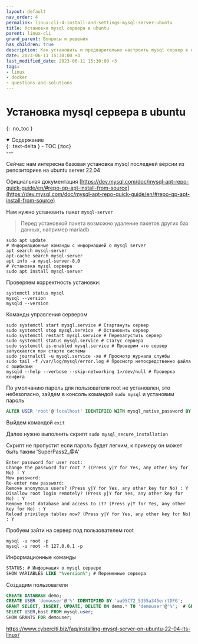 ```yaml
---
layout: default
nav_order: 4
permalink: linux-cli-4-install-and-settings-mysql-server-ubuntu
title: Установка mysql сервера в ubuntu
parent: linux-cli
grand_parent: Вопросы и решения
has_children: true
description: Как установить и предварительно настроить mysql сервер в ubuntu
date: 2023-06-11 15:30:00 +3
last_modified_date: 2023-06-11 15:30:00 +3
tags:
- linux
- docker
- questions-and-solutions
---
```


# Установка mysql сервера в ubuntu
{: .no_toc }

<details open markdown="block">
  <summary>
    Содержание
  </summary>
  {: .text-delta }
- TOC
{:toc}
</details>
---

Сейчас нам интересна базовая установка mysql последней версии из репозиториев на ubuntu server 22.04

Официальная документация [https://dev.mysql.com/doc/mysql-apt-repo-quick-guide/en/#repo-qp-apt-install-from-source](https://dev.mysql.com/doc/mysql-apt-repo-quick-guide/en/#repo-qp-apt-install-from-source)

Нам нужно установить пакет `mysql-server`

> Перед установкой пакета возможно удаление пакетов других баз данных, например mariadb

```shell
sudo apt update
# Информационные команды с информацией о mysql server
apt search mysql-server
apt-cache search mysql-server
apt info -a mysql-server-8.0
# Установка mysql сервера
sudo apt install mysql-server
```

Проверяем корректность установки:

```shell
systemctl status mysql
mysql --version
mysqld --version
```

Команды управления сервером

````shell
sudo systemctl start mysql.service # Стартануть сервер
sudo systemctl stop mysql.service  # Остановить сервер 
sudo systemctl restart mysql.service # Перезапустить сервер
sudo systemctl status mysql.service # Статус сервера
sudo systemctl is-enabled mysql.service # Проверим что сервер запускается при старте системы
sudo journalctl -u mysql.service -xe # Просмотр журнала службы
sudo tail -f /var/log/mysql/error.log # Просмотр непосредственно файла с ошибками
mysqld --help --verbose --skip-networking 1>/dev/null # Проверка конфига
````

По умолчанию пароль для пользователя root не установлен, это небезопасно, зайдем в консоль командой `sudo mysql` и установим пароль


```sql
ALTER USER 'root'@'localhost' IDENTIFIED WITH mysql_native_password BY 'SuperPass2_@A';
```

Выйдем командой `exit`

Далее нужно выполнить скрипт `sudo mysql_secure_installation`

Скрипт не пропустит если пароль будет легким, к примеру он может быть таким 'SuperPass2_@A'

```text
Enter password for user root:
Change the password for root ? ((Press y|Y for Yes, any other key for No) : Y
New password:
Re-enter new password:
Remove anonymous users? (Press y|Y for Yes, any other key for No) : Y
Disallow root login remotely? (Press y|Y for Yes, any other key for No) : Y
Remove test database and access to it? (Press y|Y for Yes, any other key for No) : Y
Reload privilege tables now? (Press y|Y for Yes, any other key for No) : Y
```

Пробуем зайти на сервер под пользователем root

```shell
mysql -u root -p
mysql -u root -h 127.0.0.1 -p
```

Информационные команды 

```sql
STATUS; # Информация о mysql сервере
SHOW VARIABLES LIKE "%version%"; # Переменные сервера
```

Создадим пользователя

```sql
CREATE DATABASE demo;
CREATE USER 'demouser'@'%' IDENTIFIED BY 'aa95C72_5355a345errtDFG';
GRANT SELECT, INSERT, UPDATE, DELETE ON demo.* TO 'demouser'@'%';  # GRANT ALL PRIVILEGES ON demo.* TO 'demouser'@'%';
SELECT USER,host FROM mysql.user;
SHOW GRANTS FOR demouser;
```

https://www.cyberciti.biz/faq/installing-mysql-server-on-ubuntu-22-04-lts-linux/